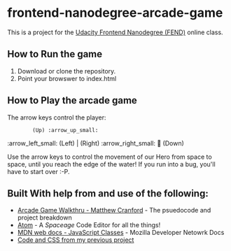 # frontend-nanodegree-arcade-game
This is a project for the [Udacity Frontend Nanodegree (FEND)](https://www.udacity.com/course/front-end-web-developer-nanodegree--nd001) online class.

## How to Run the game
 1. Download or clone the repository.
 2. Point your browswer to index.html

## How to Play the arcade game
The arrow keys control the player:

            (Up) :arrow_up_small:
:arrow_left_small: (Left) | (Right) :arrow_right_small:
            :arrow_down_small: (Down)

Use the arrow keys to control the movement of our Hero from space to space,
until you reach the edge of the water!
If you run into a bug, you'll have to
start over :-P.


## Built With help from and use of the following:

* [Arcade Game Walkthru - Matthew Cranford](https://matthewcranford.com/arcade-game-walkthrough-part-1-starter-code-breakdown/) - The psuedocode and project breakdown
* [Atom](https://atom.io/) - A _Spaceage_ Code Editor for all the things!
* [MDN web docs - JavaScript Classes](https://developer.mozilla.org/en-US/docs/Web/JavaScript/Reference/Classes) - Mozilla Developer Netowrk Docs
* [Code and CSS from my previous project](https://github.com/CrustyBarnacle/fend-project-memory-game)
